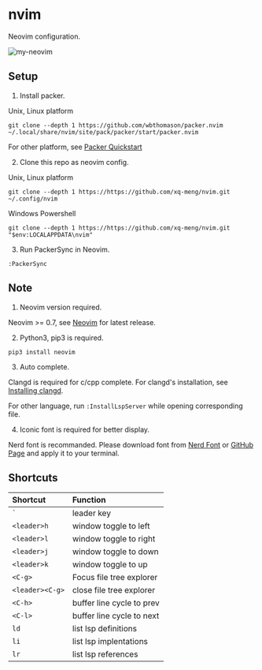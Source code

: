 # nvim
Neovim configuration.

![my-neovim](https://images.cnblogs.com/cnblogs_com/xqmeng/2040131/o_220623030633_nvim-greeting.png)

## Setup

1. Install packer.

Unix, Linux platform

```
git clone --depth 1 https://github.com/wbthomason/packer.nvim ~/.local/share/nvim/site/pack/packer/start/packer.nvim
```

For other platform, see [Packer Quickstart](https://github.com/wbthomason/packer.nvim/#quickstart)

2. Clone this repo as neovim config.

Unix, Linux platform

```
git clone --depth 1 https://https://github.com/xq-meng/nvim.git ~/.config/nvim
```

Windows Powershell

```
git clone --depth 1 https://https://github.com/xq-meng/nvim.git "$env:LOCALAPPDATA\nvim"
```

3. Run PackerSync in Neovim.

```
:PackerSync
```

## Note

1. Neovim version required.

Neovim >= 0.7, see [Neovim](https://neovim.io/) for latest release.

2. Python3, pip3 is required.

```
pip3 install neovim
```

3. Auto complete.

Clangd is required for c/cpp complete. For clangd's installation, see [Installing clangd](https://clangd.llvm.org/installation).

For other language, run ``:InstallLspServer`` while opening corresponding file.

4. Iconic font is required for better display.

Nerd font is recommanded. Please download font from [Nerd Font](https://www.nerdfonts.com/font-downloads) or [GitHub Page](https://github.com/ryanoasis/nerd-fonts/tree/master/patched-fonts) and apply it to your terminal.

## Shortcuts

| Shortcut            | Function                  |
| :------------------ | :------------------------ |
| `` ` ``             | leader key                |
| `` <leader>h ``     | window toggle to left     |
| `` <leader>l ``     | window toggle to right    |
| `` <leader>j ``     | window toggle to down     |
| `` <leader>k ``     | window toggle to up       |
| `` <C-g> ``         | Focus file tree explorer  |
| `` <leader><C-g> `` | close file tree explorer  |
| `` <C-h> ``         | buffer line cycle to prev |
| `` <C-l> ``         | buffer line cycle to next |
| `` ld ``            | list lsp definitions      |
| `` li ``            | list lsp implentations    |
| `` lr ``            | list lsp references       |
